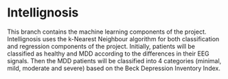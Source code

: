 # Intellignosis
This branch contains the machine learning components of the project. 
Intellignosis uses the k-Nearest Neighbour algorithm for both classification and regression components of the project. 
Initially, patients will be classified as healthy and MDD according to the differences in their EEG signals. 
Then the MDD patients will be classified into 4 categories (minimal, mild, moderate and severe) based on the Beck Depression Inventory Index.
